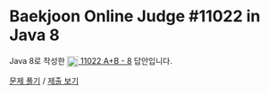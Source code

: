 # Baekjoon Online Judge #11022 in Java 8
Java 8로 작성한 [<img src="https://static.solved.ac/tier_small/1.svg" height="20" align="center">
11022 A+B - 8](https://www.acmicpc.net/problem/11022) 답안입니다.

[문제 풀기](https://www.acmicpc.net/problem/11022) /
[제출 보기](https://www.acmicpc.net/source/87097085)
